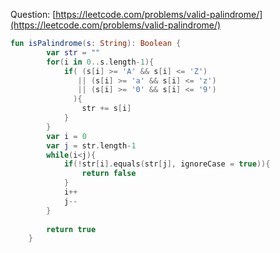 Question: [https://leetcode.com/problems/valid-palindrome/](https://leetcode.com/problems/valid-palindrome/)
```kotlin
fun isPalindrome(s: String): Boolean {
        var str = ""
        for(i in 0..s.length-1){
            if( (s[i] >= 'A' && s[i] <= 'Z') 
               || (s[i] >= 'a' && s[i] <= 'z') 
               || (s[i] >= '0' && s[i] <= '9')
              ){
                str += s[i]
            } 
        }
        var i = 0
        var j = str.length-1
        while(i<j){
            if(!str[i].equals(str[j], ignoreCase = true)){
                return false
            }
            i++
            j--
        }
        
        return true
    }
```
